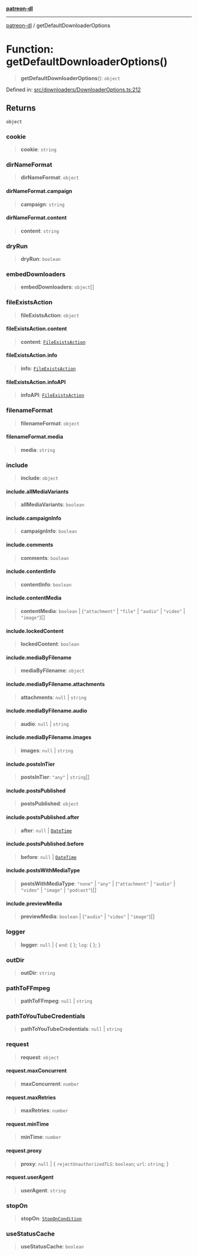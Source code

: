 [**patreon-dl**](../README.md)

***

[patreon-dl](../README.md) / getDefaultDownloaderOptions

# Function: getDefaultDownloaderOptions()

> **getDefaultDownloaderOptions**(): `object`

Defined in: [src/downloaders/DownloaderOptions.ts:212](https://github.com/patrickkfkan/patreon-dl/blob/13dcc2ff5398507f6088673ed657c12686142841/src/downloaders/DownloaderOptions.ts#L212)

## Returns

`object`

### cookie

> **cookie**: `string`

### dirNameFormat

> **dirNameFormat**: `object`

#### dirNameFormat.campaign

> **campaign**: `string`

#### dirNameFormat.content

> **content**: `string`

### dryRun

> **dryRun**: `boolean`

### embedDownloaders

> **embedDownloaders**: `object`[]

### fileExistsAction

> **fileExistsAction**: `object`

#### fileExistsAction.content

> **content**: [`FileExistsAction`](../type-aliases/FileExistsAction.md)

#### fileExistsAction.info

> **info**: [`FileExistsAction`](../type-aliases/FileExistsAction.md)

#### fileExistsAction.infoAPI

> **infoAPI**: [`FileExistsAction`](../type-aliases/FileExistsAction.md)

### filenameFormat

> **filenameFormat**: `object`

#### filenameFormat.media

> **media**: `string`

### include

> **include**: `object`

#### include.allMediaVariants

> **allMediaVariants**: `boolean`

#### include.campaignInfo

> **campaignInfo**: `boolean`

#### include.comments

> **comments**: `boolean`

#### include.contentInfo

> **contentInfo**: `boolean`

#### include.contentMedia

> **contentMedia**: `boolean` \| (`"attachment"` \| `"file"` \| `"audio"` \| `"video"` \| `"image"`)[]

#### include.lockedContent

> **lockedContent**: `boolean`

#### include.mediaByFilename

> **mediaByFilename**: `object`

#### include.mediaByFilename.attachments

> **attachments**: `null` \| `string`

#### include.mediaByFilename.audio

> **audio**: `null` \| `string`

#### include.mediaByFilename.images

> **images**: `null` \| `string`

#### include.postsInTier

> **postsInTier**: `"any"` \| `string`[]

#### include.postsPublished

> **postsPublished**: `object`

#### include.postsPublished.after

> **after**: `null` \| [`DateTime`](../classes/DateTime.md)

#### include.postsPublished.before

> **before**: `null` \| [`DateTime`](../classes/DateTime.md)

#### include.postsWithMediaType

> **postsWithMediaType**: `"none"` \| `"any"` \| (`"attachment"` \| `"audio"` \| `"video"` \| `"image"` \| `"podcast"`)[]

#### include.previewMedia

> **previewMedia**: `boolean` \| (`"audio"` \| `"video"` \| `"image"`)[]

### logger

> **logger**: `null` \| \{ `end`: \{ \}; `log`: \{ \}; \}

### outDir

> **outDir**: `string`

### pathToFFmpeg

> **pathToFFmpeg**: `null` \| `string`

### pathToYouTubeCredentials

> **pathToYouTubeCredentials**: `null` \| `string`

### request

> **request**: `object`

#### request.maxConcurrent

> **maxConcurrent**: `number`

#### request.maxRetries

> **maxRetries**: `number`

#### request.minTime

> **minTime**: `number`

#### request.proxy

> **proxy**: `null` \| \{ `rejectUnauthorizedTLS`: `boolean`; `url`: `string`; \}

#### request.userAgent

> **userAgent**: `string`

### stopOn

> **stopOn**: [`StopOnCondition`](../type-aliases/StopOnCondition.md)

### useStatusCache

> **useStatusCache**: `boolean`
